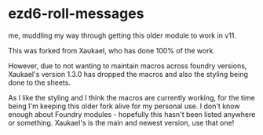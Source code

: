 # ezd6-roll-messages
me, muddling my way through getting this older module to work in v11.

This was forked from Xaukael, who has done 100% of the work.

However, due to not wanting to maintain macros across foundry versions, Xaukael's version 1.3.0 has dropped the macros and also the styling being done to the sheets.

As I like the styling and I think the macros are currently working, for the time being I'm keeping this older fork alive for my personal use. I don't know enough about Foundry modules - hopefully this hasn't been listed anywhere or something. Xaukael's is the main and newest version, use that one!
